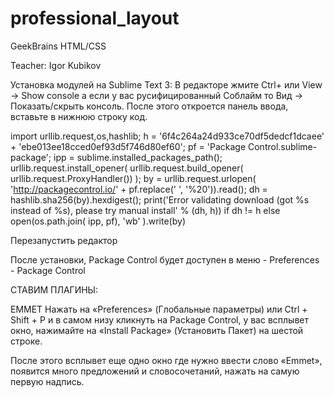 # professional_layout
GeekBrains HTML/CSS

Teacher:
Igor Kubikov

Установка модулей на Sublime Text 3:
В редакторе жмите Ctrl+ или View -> Show console а если у вас русифицированный Соблайм то Вид -> Показать/скрыть консоль. После этого откроется панель ввода, вставьте в нижнюю строку код.

import urllib.request,os,hashlib; h = '6f4c264a24d933ce70df5dedcf1dcaee' + 'ebe013ee18cced0ef93d5f746d80ef60'; pf = 'Package Control.sublime-package'; ipp = sublime.installed_packages_path(); urllib.request.install_opener( urllib.request.build_opener( urllib.request.ProxyHandler()) ); by = urllib.request.urlopen( 'http://packagecontrol.io/' + pf.replace(' ', '%20')).read(); dh = hashlib.sha256(by).hexdigest(); print('Error validating download (got %s instead of %s), please try manual install' % (dh, h)) if dh != h else open(os.path.join( ipp, pf), 'wb' ).write(by) 

Перезапустить редактор

После установки, Package Control будет доступен в меню - Preferences - Package Control

СТАВИМ ПЛАГИНЫ:

EMMET
Нажать на «Preferences» (Глобальные параметры) или Ctrl + Shift + P и в самом низу кликнуть на Package Control, у вас всплывет окно, нажимайте на «Install Package» (Установить Пакет) на шестой строке.

После этого всплывет еще одно окно где нужно ввести слово «Emmet», появится много предложений и словосочетаний, 
нажать на самую первую надпись.


